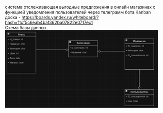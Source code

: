 система отслеживающая выгодные предложения в онлайн магазинах с функцией уведомления пользователей через телеграмм бота
Kanban доска - https://boards.yandex.ru/whiteboard/?hash=f1cf5c6eab4baf362ba07822e0717ec1
<br>Схема базы данных.<br>
<img src="https://github.com/gomotya/SaleRadar/blob/main/db.png" alt="DB Scheme" width="800">
